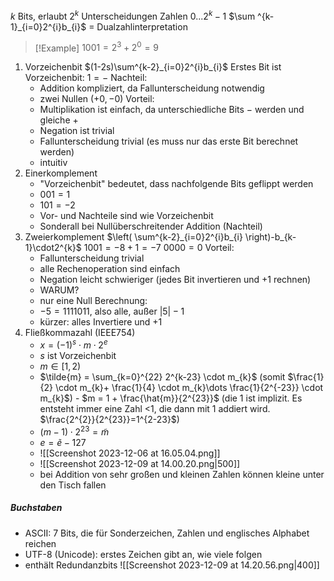 $k$ Bits, erlaubt $2^k$ Unterscheidungen
Zahlen $0 ... 2^k-1$
$\sum ^{k-1}_{i=0}2^{i}b_{i}$ = Dualzahlinterpretation
>[!Example]
>$1001 = 2^3+2^0=9$

1. Vorzeichenbit
	$(1-2s)\sum^{k-2}_{i=0}2^{i}b_{i}$
	Erstes Bit ist Vorzeichenbit: $1=-$
	Nachteil: 
	- Addition kompliziert, da Fallunterscheidung notwendig
	- zwei Nullen ($+0, -0$)
	Vorteil: 
	- Multiplikation ist einfach, da unterschiedliche Bits $-$ werden und gleiche $+$
	- Negation ist trivial
	- Fallunterscheidung trivial (es muss nur das erste Bit berechnet werden)
	- intuitiv
2. Einerkomplement
	- "Vorzeichenbit" bedeutet, dass nachfolgende Bits geflippt werden
	- $001=1$
	- $101=-2$
	- Vor- und Nachteile sind wie Vorzeichenbit
	- Sonderall bei Nullüberschreitender Addition (Nachteil)
3. Zweierkomplement
	$\left( \sum^{k-2}_{i=0}2^{i}b_{i} \right)-b_{k-1}\cdot2^{k}$
	$1001 = -8 + 1 = -7$
	$0000 = 0$
	Vorteil:
	- Fallunterscheidung trivial
	- alle Rechenoperation sind einfach
	- Negation leicht schwieriger (jedes Bit invertieren und $+1$ rechnen)
	- WARUM?
	- nur eine Null	
	Berechnung:
	- $-5= 1111011$, also alle, außer $|5| - 1$ 
	- kürzer: alles Invertiere und $+1$
4. Fließkommazahl (IEEE754)
	- $x = (-1)^{s} \cdot m \cdot 2^{e}$
	- $s$ ist Vorzeichenbit
	- $m \in [1, 2)$
	- $\tilde{m} = \sum_{k=0}^{22} 2^{k-23} \cdot m_{k}$ (somit $\frac{1}{2} \cdot m_{k}+ \frac{1}{4} \cdot m_{k}\dots \frac{1}{2^{-23}} \cdot m_{k}$)
			- $m = 1 + \frac{\hat{m}}{2^{23}}$ (die 1 ist implizit. Es entsteht immer eine Zahl <1, die dann mit 1 addiert wird. $\frac{2^{2}}{2^{23}}=1^{2-23}$)
	- $(m-1)\cdot2^{23}=\tilde{m}$
	- $e=\tilde{e}-127$
	- ![[Screenshot 2023-12-06 at 16.05.04.png]]
	- ![[Screenshot 2023-12-09 at 14.00.20.png|500]]
	- bei Addition von sehr großen und kleinen Zahlen können kleine unter den Tisch fallen

##### Buchstaben
- ASCII: 7 Bits, die für Sonderzeichen, Zahlen und englisches Alphabet reichen
- UTF-8 (Unicode): erstes Zeichen gibt an, wie viele folgen
- enthält Redundanzbits
![[Screenshot 2023-12-09 at 14.20.56.png|400]]

